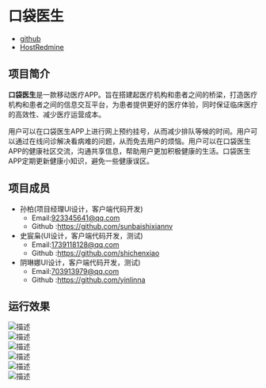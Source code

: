 # 口袋医生  
* [github](https://github.com/shichenxiao/pocket-doctor) 
* [HostRedmine](http://www.hostedredmine.com/projects/h5556565565555)   
## 项目简介  
  
**口袋医生**是一款移动医疗APP。旨在搭建起医疗机构和患者之间的桥梁，打造医疗机构和患者之间的信息交互平台，为患者提供更好的医疗体验，同时保证临床医疗的高效性、减少医疗运营成本。  

用户可以在口袋医生APP上进行网上预约挂号，从而减少排队等候的时间。用户可以通过在线问诊解决看病难的问题，从而免去用户的烦恼。用户可以在口袋医生APP的健康社区交流，沟通共享信息，帮助用户更加积极健康的生活。口袋医生APP定期更新健康小知识，避免一些健康误区。  
## 项目成员
* 孙柏(项目经理UI设计，客户端代码开发)  
  * Email:923345641@qq.com 
  * Github :https://github.com/sunbaishixiannv 
* 史宸枭(UI设计，客户端代码开发，测试)  
  * Email:1739118128@qq.com 
  * Github :https://github.com/shichenxiao
* 阴琳娜UI设计，客户端代码开发，测试)  
  * Email:703913979@qq.com
  * Github :https://github.com/yinlinna  
## 运行效果  
![](./img/10.jpg '描述')  
![](./img/9.jpg '描述')  
![](./img/7.jpg '描述')  
![](./img/4.jpg '描述')  
![](./img/2.jpg '描述')  
![](./img/1.jpg '描述')





